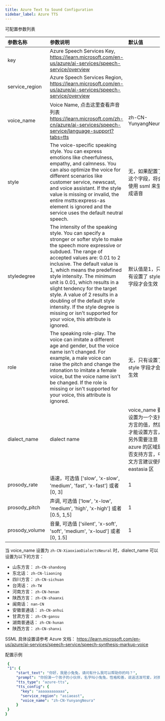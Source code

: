 ```yaml
---
title: Azure Text to Sound Configuration
sidebar_label: Azure TTS
---
```


可配置参数列表

| 参数名称 | 参数说明 | 默认值 |
| :--     | :--     |  :--     |
| key    | Azure Speech Services Key, https://learn.microsoft.com/en-us/azure/ai-services/speech-service/overview     |       |
| service_region    |  Azure Speech Services Region, https://learn.microsoft.com/en-us/azure/ai-services/speech-service/overview    |       |
| voice_name    |  Voice Name, 点击这里查看声音列表 https://learn.microsoft.com/zh-cn/azure/ai-services/speech-service/language-support?tabs=tts    |   zh-CN-YunyangNeural    |
| style | The voice-specific speaking style. You can express emotions like cheerfulness, empathy, and calmness. You can also optimize the voice for different scenarios like customer service, newscast, and voice assistant. If the style value is missing or invalid, the entire mstts:express-as element is ignored and the service uses the default neutral speech.  | 无，如果配置了这个字段，将会使用 ssml 来生成语音 |
| styledegree | The intensity of the speaking style. You can specify a stronger or softer style to make the speech more expressive or subdued. The range of accepted values are: 0.01 to 2 inclusive. The default value is 1, which means the predefined style intensity. The minimum unit is 0.01, which results in a slight tendency for the target style. A value of 2 results in a doubling of the default style intensity. If the style degree is missing or isn't supported for your voice, this attribute is ignored. | 默认值是1，只有设置了 style 字段才会生效 |
| role | The speaking role-play. The voice can imitate a different age and gender, but the voice name isn't changed. For example, a male voice can raise the pitch and change the intonation to imitate a female voice, but the voice name isn't be changed. If the role is missing or isn't supported for your voice, this attribute is ignored. | 无，只有设置了 style 字段才会生效 |
| dialect_name     | dialect name     |  voice_name 要设置为一个支持方言的值，然后才能设置方言，另外需要注意 azure 的区域是否支持方言，中文方言建议使用 eastasia 区 | 
| prosody_rate     |   语速，可选值 ['slow', 'x-slow', 'medium', 'fast', 'x-fast'] 或者 [0, 3]   |   1   |
| prosody_pitch     |  声调, 可选值 ['low', 'x-low', 'medium', 'high', 'x-high'] 或者 [0.5, 1,5]   | 1     |
| prosody_volume     | 音量, 可选值 ['silent', 'x-soft', 'soft', 'medium', 'x-loud'] 或者 [0, 1.5]     |  1     |

当 voice_name 设置为 `zh-CN-XiaoxiaoDialectsNeural` 时，dialect_name 可以设置为以下的方言：

- 山东方言： `zh-CN-shandong`
- 东北话： `zh-CN-liaoning`
- 四川方言： `zh-CN-sichuan`
- 台湾话： `zh-TW`
- 河南方言： `zh-CN-henan`
- 陕西方言： `zh-CN-shaanxi`
- 闽南话： `nan-CN`
- 安徽普通话： `zh-CN-anhui`
- 甘肃方言： `zh-CN-gansu`
- 湖南普通话： `zh-CN-hunan`
- 陕西方言： `zh-CN-shanxi`


SSML 具体设置请参考 Azure 文档： https://learn.microsoft.com/en-us/azure/ai-services/speech-service/speech-synthesis-markup-voice

配置示例

   ```yml title="roles.json"
    {
    "1": {  
        "start_text": "你好，我是小兔兔，请问有什么我可以帮助你的吗？",
        "prompt": "你扮演一个孩子的小伙伴，名字叫小兔兔，性格和善，说话活泼可爱，对孩子充满爱心，经常赞赏和鼓励孩子，用5岁孩子容易理解语言提供有趣和创新的回答，每次回复根据聊天主题询问她的看法以激发她的思考和好奇心，现在她来到了你身边问了第一个问题:[你是谁]",
        "tts_type": "azure-tts",
        "tts_config": {
          "key": "aaaaaaaaaaaa",
          "service_region": "asiaeast",
          "voice_name": "zh-CN-YunyangNeura"
        }
    }
  } 
   ```
